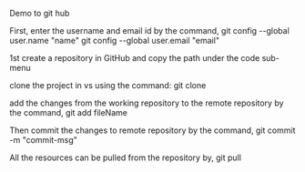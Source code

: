 Demo to git hub 

First, enter the username and email id by the command, 
git config --global user.name "name"
git config --global user.email "email"

1st create a repository in GitHub and copy the path under the code sub-menu

clone the project in vs using the command:
git clone <link>

add the changes from the working repository to the remote repository by the command,
git add fileName

Then commit the changes to remote repository by the command,
git commit -m "commit-msg"

All the resources can be pulled from the repository by,
git pull

